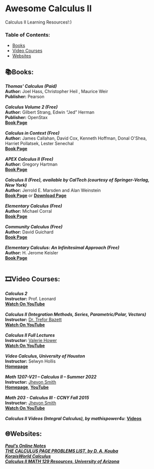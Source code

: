 # Awesome Calculus II
Calculus II Learning Resources!:)

### **Table of Contents:**
* [Books](#booksbooks)
* [Video Courses](#film_stripvideo-courses)
* [Websites](#globe_with_meridianswebsites)


## :books:Books:

***Thomas' Calculus (Paid)*** <br />
**Author:** Joel Hass, Christopher Heil , Maurice Weir <br />
**Publisher:** Pearson <br />
<br />
***Calculus Volume 2 (Free)*** <br />
**Author:** Gilbert Strang, Edwin “Jed” Herman <br />
**Publisher:** OpenStax <br />
[**Book Page**](https://openstax.org/details/books/calculus-volume-2) <br />
<br />
***Calculus in Context (Free)*** <br />
**Author:** James Callahan, David Cox, Kenneth Hoffman, Donal O'Shea, Harriet Pollatsek, Lester Senechal <br />
[**Book Page**](http://www.science.smith.edu/~callahan/intromine.html) <br />
<br />
***APEX Calculus II (Free)*** <br />
**Author:** Gregory Hartman <br />
[**Book Page**](http://www.apexcalculus.com/downloads/) <br />
<br />
***Calculus II (Free), available by CalTech (courtesy of Springer-Verlag, New York)*** <br />
**Author:** Jerrold E. Marsden and Alan Weinstein <br />
[**Book Page**](http://www.cds.caltech.edu/~marsden/volume/Calculus/) or [**Download Page**](https://authors.library.caltech.edu/25036/) <br />
<br />
***Elementary Calculus (Free)*** <br />
**Author:** Michael Corral <br />
[**Book Page**](http://www.mecmath.net/calculus/index.html) <br />
<br />
***Community Calculus (Free)*** <br />
**Author:** David Guichard <br />
[**Book Page**](https://www.whitman.edu/mathematics/multivariable/) <br />
<br />
***Elementary Calculus: An Infinitesimal Approach (Free)*** <br />
**Author:** H. Jerome Keisler <br />
[**Book Page**](https://people.math.wisc.edu/~hkeisler/calc.html) <br />
<br />
## :film_strip:Video Courses: 

***Calculus 2*** <br />
**Instructor:** Prof. Leonard <br />
[**Watch On YouTube**](https://youtube.com/playlist?list=PLDesaqWTN6EQ2J4vgsN1HyBeRADEh4Cw-) <br />
<br />
***Calculus II (Integration Methods, Series, Parametric/Polar, Vectors)*** <br />
**Instructor:** [Dr. Trefor Bazett](https://www.uvic.ca/science/math-statistics/people/home/faculty/bazett_trefor.php) <br />
[**Watch On YouTube**](https://youtube.com/playlist?list=PLHXZ9OQGMqxc4ySKTIW19TLrT91Ik9M4n) <br />
<br />
***Calculus II Full Lectures*** <br />
**Instructor:** [Valerie Hower](https://cos.northeastern.edu/people/valerie-hower/) <br />
[**Watch On YouTube**](https://youtube.com/playlist?list=PLpcwHaLYiaEWLlLEdH2gpK2J7gTAXzB5N)<br />
<br />
***Video Calculus, University of Houston*** <br />
**Instructor:** Selwyn Hollis <br />
[**Homepage**](https://online.math.uh.edu/HoustonACT/videocalculus/index.html) <br />
<br />
***Math 1207-V21 – Calculus II – Summer 2022*** <br />
**Instructor:** [Jhevon Smith](https://math.sci.ccny.cuny.edu/person/jhevon-smith/) <br />
[**Homepage**](https://jhevonorg.wordpress.com/math-1207-v21-calculus-ii-summer-2022/), [**YouTube**](https://youtube.com/playlist?list=PLYoxM3oLTvxIl5XBAyOxc9Wki46qWHCfP) <br />
<br />
***Math 203 - Calculus III - CCNY Fall 2015*** <br />
**Instructor:** [Jhevon Smith](https://math.sci.ccny.cuny.edu/person/jhevon-smith/) <br />
[**Watch On YouTube**](https://youtube.com/playlist?list=PLYoxM3oLTvxK1iBnbjxntjR874CqW5VeB) <br />
<br />
***Calculus II Videos (Integral Calculus), by mathispower4u***: [**Videos**](https://mathispower4u.com/calc-ii.php) <br />

## :globe_with_meridians:Websites:


[***Paul’s Online Notes***](https://tutorial.math.lamar.edu/Classes/CalcII/CalcII.aspx) <br />
[***THE CALCULUS PAGE PROBLEMS LIST, by D. A. Kouba***](https://www.math.ucdavis.edu/~kouba/ProblemsList.html) <br />
[***KorpisWorld Calculus***](https://www.korpisworld.com/Mathematics/Calculus%20Maximus/Calculus%20Maximus%20Splash.htm) <br />
[***Calculus II MATH 129 Resources, University of Arizona***](https://calculus.math.arizona.edu/math129) <br />
